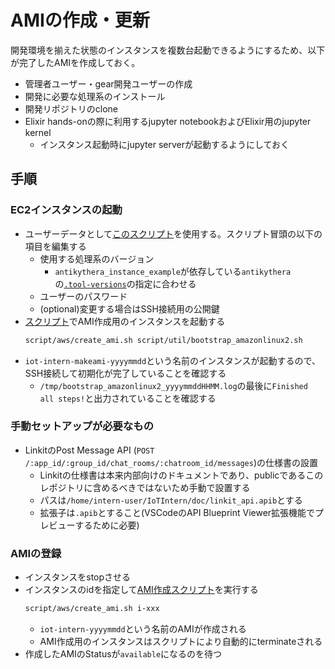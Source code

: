 # AMIの作成・更新

開発環境を揃えた状態のインスタンスを複数台起動できるようにするため、以下が完了したAMIを作成しておく。
- 管理者ユーザー・gear開発ユーザーの作成
- 開発に必要な処理系のインストール
- 開発リポジトリのclone
- Elixir hands-onの際に利用するjupyter notebookおよびElixir用のjupyter kernel
  - インスタンス起動時にjupyter serverが起動するようにしておく

## 手順

### EC2インスタンスの起動

- ユーザーデータとして[このスクリプト](../../../script/util/bootstrap_amazonlinux2.sh)を使用する。スクリプト冒頭の以下の項目を編集する
  - 使用する処理系のバージョン
    - `antikythera_instance_example`が依存している`antikythera`の[`.tool-versions`](../../../.tool-versions)の指定に合わせる
  - ユーザーのパスワード
  - (optional)変更する場合はSSH接続用の公開鍵
- [スクリプト](../../../script/aws/launch_makeami_instance.sh)でAMI作成用のインスタンスを起動する
  ```sh
  script/aws/create_ami.sh script/util/bootstrap_amazonlinux2.sh
  ```
- `iot-intern-makeami-yyyymmdd`という名前のインスタンスが起動するので、SSH接続して初期化が完了していることを確認する
  - `/tmp/bootstrap_amazonlinux2_yyyymmddHHMM.log`の最後に`Finished all steps!`と出力されていることを確認する

### 手動セットアップが必要なもの

- LinkitのPost Message API (`POST /:app_id/:group_id/chat_rooms/:chatroom_id/messages`)の仕様書の設置
  - Linkitの仕様書は本来内部向けのドキュメントであり、publicであるこのレポジトリに含めるべきではないため手動で設置する
  - パスは`/home/intern-user/IoTIntern/doc/linkit_api.apib`とする
  - 拡張子は`.apib`とすること(VSCodeのAPI Blueprint Viewer拡張機能でプレビューするために必要)

### AMIの登録

- インスタンスをstopさせる
- インスタンスのidを指定して[AMI作成スクリプト](../../../script/aws/create_ami.sh)を実行する
  ```sh
  script/aws/create_ami.sh i-xxx
  ```
  - `iot-intern-yyyymmdd`という名前のAMIが作成される
  - AMI作成用のインスタンスはスクリプトにより自動的にterminateされる
- 作成したAMIのStatusが`available`になるのを待つ

